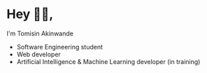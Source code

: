 # Hey 👋🏾,
I'm Tomisin Akinwande

- Software Engineering student
- Web developer
- Artificial Intelligence & Machine Learning developer (in training)

